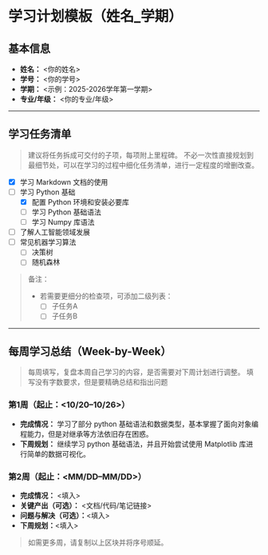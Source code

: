 # 学习计划模板（姓名_学期）

## 基本信息
- **姓名：** <你的姓名>
- **学号：** <你的学号>
- **学期：** <示例：2025-2026学年第一学期>
- **专业/年级：** <你的专业/年级>
---

## 学习任务清单
> 建议将任务拆成可交付的子项，每项附上里程碑。
>不必一次性直接规划到最细节处，可以在学习的过程中细化任务清单，进行一定程度的增删改查。

- [x] 学习 Markdown 文档的使用
- [ ] 学习 Python 基础
    - [x] 配置 Python 环境和安装必要库 
    - [ ] 学习 Python 基础语法
    - [ ] 学习 Numpy 库语法
- [ ] 了解人工智能领域发展
- [ ] 常见机器学习算法
    - [ ] 决策树
    - [ ] 随机森林

> 备注：
> - 若需要更细分的检查项，可添加二级列表：
>   - [ ] 子任务A
>   - [ ] 子任务B

---

## 每周学习总结（Week-by-Week）
> 每周填写，复盘本周自己学习的内容，是否需要对下周计划进行调整。
> 填写没有字数要求，但是要精确总结和指出问题

### 第1周（起止：<10/20–10/26>）
- **完成情况：** 学习了部分 python 基础语法和数据类型，基本掌握了面向对象编程能力，但是对继承等方法依旧存在困惑。
- **下周规划：** 继续学习 python 基础语法，并且开始尝试使用 Matplotlib 库进行简单的数据可视化。


### 第2周（起止：<MM/DD–MM/DD>）
- **完成情况：** <填入>
- **关键产出（可选）：** <文档/代码/笔记链接>
- **问题与解决（可选）：**<填入>
- **下周规划：**<填入>

> 如需更多周，请复制以上区块并将序号顺延。
